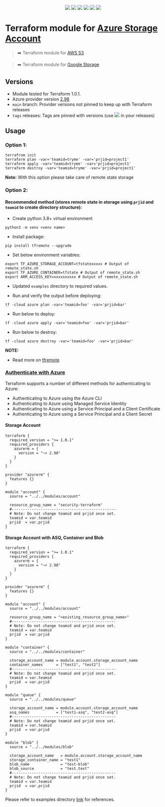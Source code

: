 <p align="center">
    <a href="https://github.com/tomarv2/terraform-azure-storage-account/actions/workflows/pre-commit.yml" alt="Pre Commit">
        <img src="https://github.com/tomarv2/terraform-azure-storage-account/actions/workflows/pre-commit.yml/badge.svg?branch=main" /></a>
    <a href="https://www.apache.org/licenses/LICENSE-2.0" alt="license">
        <img src="https://img.shields.io/github/license/tomarv2/terraform-azure-storage-account" /></a>
    <a href="https://github.com/tomarv2/terraform-azure-storage-account/tags" alt="GitHub tag">
        <img src="https://img.shields.io/github/v/tag/tomarv2/terraform-azure-storage-account" /></a>
    <a href="https://github.com/tomarv2/terraform-azure-storage-account/pulse" alt="Activity">
        <img src="https://img.shields.io/github/commit-activity/m/tomarv2/terraform-azure-storage-account" /></a>
    <a href="https://stackoverflow.com/users/6679867/tomarv2" alt="Stack Exchange reputation">
        <img src="https://img.shields.io/stackexchange/stackoverflow/r/6679867"></a>
    <a href="https://twitter.com/intent/follow?screen_name=varuntomar2019" alt="follow on Twitter">
        <img src="https://img.shields.io/twitter/follow/varuntomar2019?style=social&logo=twitter"></a>
</p>

# Terraform module for [Azure Storage Account](https://registry.terraform.io/modules/tomarv2/storage-account/azure/latest)

> :arrow_right:  Terraform module for [AWS S3](https://registry.terraform.io/modules/tomarv2/s3/aws/latest)

> :arrow_right:  Terraform module for [Google Storage](https://registry.terraform.io/modules/tomarv2/storage-bucket/google/latest)

## Versions

- Module tested for Terraform 1.0.1.
- Azure provider version [2.98](https://registry.terraform.io/providers/hashicorp/azurerm/latest)
- `main` branch: Provider versions not pinned to keep up with Terraform releases
- `tags` releases: Tags are pinned with versions (use <a href="https://github.com/tomarv2/terraform-azure-storage-account/tags" alt="GitHub tag">
        <img src="https://img.shields.io/github/v/tag/tomarv2/terraform-azure-storage-account" /></a> in your releases)

## Usage

### Option 1:

```
terrafrom init
terraform plan -var='teamid=tryme' -var='prjid=project1'
terraform apply -var='teamid=tryme' -var='prjid=project1'
terraform destroy -var='teamid=tryme' -var='prjid=project1'
```
**Note:** With this option please take care of remote state storage

### Option 2:

#### Recommended method (stores remote state in storage using `prjid` and `teamid` to create directory structure):

- Create python 3.8+ virtual environment
```
python3 -m venv <venv name>
```

- Install package:
```
pip install tfremote --upgrade
```

- Set below environment variables:
```
export TF_AZURE_STORAGE_ACCOUNT=tfstatexxxxx # Output of remote_state.sh
export TF_AZURE_CONTAINER=tfstate # Output of remote_state.sh
export ARM_ACCESS_KEY=xxxxxxxxxx # Output of remote_state.sh
```

- Updated `examples` directory to required values.

- Run and verify the output before deploying:
```
tf -cloud azure plan -var='teamid=foo' -var='prjid=bar'
```

- Run below to deploy:
```
tf -cloud azure apply -var='teamid=foo' -var='prjid=bar'
```

- Run below to destroy:
```
tf -cloud azure destroy -var='teamid=foo' -var='prjid=bar'
```

**NOTE:**

- Read more on [tfremote](https://github.com/tomarv2/tfremote)

### [Authenticate with Azure](https://registry.terraform.io/providers/hashicorp/azurerm/latest/docs)

Terraform supports a number of different methods for authenticating to Azure:

- Authenticating to Azure using the Azure CLI
- Authenticating to Azure using Managed Service Identity
- Authenticating to Azure using a Service Principal and a Client Certificate
- Authenticating to Azure using a Service Principal and a Client Secret

#### Storage Account

```
terraform {
  required_version = ">= 1.0.1"
  required_providers {
    azurerm = {
      version = "~> 2.98"
    }
  }
}

provider "azurerm" {
  features {}
}

module "account" {
  source = "../../modules/account"

  resource_group_name = "security-terraform"
  #-----------------------------------------------
  # Note: Do not change teamid and prjid once set.
  teamid = var.teamid
  prjid  = var.prjid
}
```

#### Storage Account with ASQ, Container and Blob

```
terraform {
  required_version = ">= 1.0.1"
  required_providers {
    azurerm = {
      version = "~> 2.98"
    }
  }
}

provider "azurerm" {
  features {}
}

module "account" {
  source = "../../modules/account"

  resource_group_name = "<existing_resource_group_name>"
  #-----------------------------------------------
  # Note: Do not change teamid and prjid once set.
  teamid = var.teamid
  prjid  = var.prjid
}

module "container" {
  source = "../../modules/container"

  storage_account_name = module.account.storage_account_name
  container_names      = ["test1", "test2"]
  #-----------------------------------------------
  # Note: Do not change teamid and prjid once set.
  teamid = var.teamid
  prjid  = var.prjid
}

module "queue" {
  source = "../../modules/queue"

  storage_account_name = module.account.storage_account_name
  asq_names            = ["test1-asq", "test2-asq"]
  #-----------------------------------------------
  # Note: Do not change teamid and prjid once set.
  teamid = var.teamid
  prjid  = var.prjid
}

module "blob" {
  source = "../../modules/blob"

  storage_account_name   = module.account.storage_account_name
  storage_container_name = "test1"
  blob_name              = "test-blob"
  blob_source            = "test.text"
  #-----------------------------------------------
  # Note: Do not change teamid and prjid once set.
  teamid = var.teamid
  prjid  = var.prjid
}
```

Please refer to examples directory [link](examples) for references.

